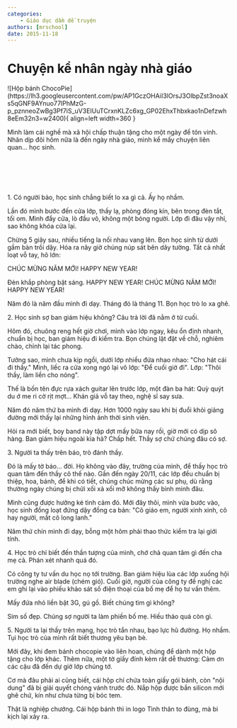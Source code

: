 ```yaml
---
categories:
    - Giáo dục dầm dề truyện
authors: [mrschool]
date: 2015-11-18
---
```


# Chuyện kể nhân ngày nhà giáo

<div class="result" markdown>
![Hộp bánh ChocoPie](https://lh3.googleusercontent.com/pw/AP1GczOHAiI3lOrsJ3OlbpZst3noaXs5qGNF9AYnuo77lPhMzG-p_pznneoZwBg3Pf7iS_uV3EIUuTCrxnKLZc6xg_GP02EhxThbxkao1nDefzwh8eEm32n3=w2400){ align=left width=360 }

Mình làm cái nghề mà xã hội chấp thuận tặng cho một ngày để tôn vinh. Nhân dịp đôi hôm nữa là đến ngày nhà giáo, mình kể mấy chuyện liên quan... học sinh.

</div>
<br>
<br>

<!-- more -->
<br>
<br>

1\. Có người bảo, học sinh chẳng biết lo xa gì cả. Ấy họ nhầm.

Lần đó mình bước đến cửa lớp, thấy lạ, phòng đóng kín, bên trong đèn tắt, tối om. Mình đẩy cửa, lò đầu vô, không một bóng người. Lớp đi đâu vậy nhỉ, sao không khóa cửa lại.

Chừng 5 giây sau, nhiều tiếng la nối nhau vang lên. Bọn học sinh từ dưới gầm bàn trồi dậy. Hóa ra nãy giờ chúng núp sát bên dãy tường. Tất cả nhất loạt vỗ tay, hô lớn:

CHÚC MỪNG NĂM MỚI! HAPPY NEW YEAR!

Đèn khắp phòng bật sáng. HAPPY NEW YEAR! CHÚC MỪNG NĂM MỚI! HAPPY NEW YEAR!

Năm đó là năm đầu mình đi dạy. Tháng đó là tháng 11. Bọn học trò lo xa ghê.

2\. Học sinh sợ ban giám hiệu không? Câu trả lời đã nằm ở từ cuối.

Hôm đó, chuông reng hết giờ chơi, mình vào lớp ngay, kêu ổn định nhanh, chuẩn bị học, ban giám hiệu đi kiểm tra. Bọn chúng lật đật về chỗ, nghiêm chào, chỉnh lại tác phong.

Tưởng sao, mình chưa kịp ngồi, dưới lớp nhiều đứa nhao nhao: "Cho hát cái đi thầy." Mình, liếc ra cửa xong ngó lại vô lớp: "Để cuối giờ đi". Lớp: "Thôi thầy, làm liền cho nóng".

Thế là bốn tên đực rựa xách guitar lên trước lớp, một đàn ba hát: Quỳ quýt du ớ me ri cờ rịt mợt... Khán giả vỗ tay theo, nghệ sĩ say sưa.

Năm đó năm thứ ba mình đi dạy. Hơn 1000 ngày sau khi bị đuổi khỏi giảng đường mới thấy lại những hình ảnh thời sinh viên.

Hỏi ra mới biết, boy band này tập dợt mấy bữa nay rồi, giờ mới có dịp sô hàng. Ban giám hiệu ngoài kia hả? Chấp hết. Thầy sợ chứ chúng đâu có sợ.

3\. Người ta thấy trên báo, trò đánh thầy.

Đó là mấy tờ báo... đời. Họ không vào đây, trường của mình, để thấy học trò quan tâm đến thầy cô thế nào. Gần đến ngày 20/11, các lớp đều chuẩn bị thiệp, hoa, bánh, để khi có tiết, chúng chúc mừng các sư phụ, dù rằng thường ngày chúng bị chửi xối xả xối mỡ không thấy bình minh đâu.

Mình cũng được hưởng ké tình cảm đó. Mới đây thôi, mình vừa bước vào, học sinh đồng loạt đứng dậy đồng ca bản: "Cô giáo em, người xinh xinh, cô hay người, mắt cô long lanh."

Năm thứ chín mình đi dạy, bỗng một hôm phải thao thức kiểm tra lại giới tính.

4\. Học trò chỉ biết đến thần tượng của mình, chớ chả quan tâm gì đến cha mẹ cả. Phán xét nhanh quá đó.

Có công ty tư vấn du học nọ tới trường. Ban giám hiệu lùa các lớp xuống hội trường nghe air blade (chém gió). Cuối giờ, người của công ty đề nghị các em ghi lại vào phiếu khảo sát số điện thoại của bố mẹ để họ tư vấn thêm.

Mấy đứa nhỏ liền bật 3G, gú gồ. Biết chúng tìm gì không?

Sim số đẹp. Chúng sợ người ta làm phiền bố mẹ. Hiếu thảo quá còn gì.

5\. Người ta lại thấy trên mạng, học trò tẩn nhau, bạo lực hũ đường. Họ nhầm. Tụi học trò của mình rất biết thương yêu bạn bè.

Mới đây, khi đem bánh chocopie vào liên hoan, chúng để dành một hộp tặng cho lớp khác. Thêm nữa, một tờ giấy đính kèm rất dễ thương: Cảm ơn các cậu đã đến dự giờ lớp chúng tớ.

Cơ mà đâu phải ai cũng biết, cái hộp chỉ chứa toàn giấy gói bánh, còn "nội dung" đã bị giải quyết chóng vánh trước đó. Nắp hộp được bắn silicon mới ghê chứ, kín như chưa từng bị bóc tem.

Thật là nghiệp chướng. Cái hộp bánh thì in logo Tình thân to đùng, mà bi kịch lại xảy ra.